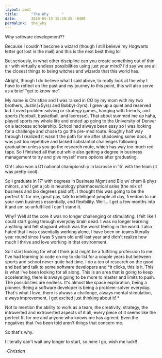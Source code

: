 ```yaml
---
layout: post
title:      "The Why      "
date:       2018-06-19 15:39:25 -0400
permalink:  the_why
---
```



Why software development?? 

Because I couldn't become a wizard (though I still believe my Hogwarts letter got lost in the mail) and this is the next best thing lol 

But seriously, in what other discipline can you create something out of thin air with virtually endless possibilities using just your mind? I'd say we are all the closest things to being witches and wizards that this world has.

Alright, though I do believe what I said above, to really look at the why I have to reflect on the past and my journey to this point, this will also serve as a brief "get to know me". 

My name is Christian and I was raised in CO by my mom with my two brothers, Justin(+5yrs) and Bobby(-2yrs). I grew up a quiet and reserved kid. Loved problem solving or strategy games, hanging with friends, and sports (football, basketball, and lacrosse). That about summed me up haha, played sports my whole life and ended up going to the University of Denver on a lacrosse scholarship. School had always been easy so I was looking for a challenge and chose to go the pre-med route. Roughly half way through I realized it wasn't the path for me after shadowing some docs, it was just too repetitive and lacked substantial challenges following graduation unless you go the research route, which has way too much red tape. So I finished all that out while also getting a degree in business management to try and give myself more options after graduating. 

Oh! I also won a D1 national championship in lacrosse in 15' with the team (it was pretty cool).

So I graduate  in 17' with degrees in Business Mgmt and Bio w/ chem & phys minors, and I get a job in neurology pharmaceutical sales (the mix of business and bio degrees paid off). I thought this was going to be the perfect fit for me, great pay, talk to intelligent people all day, freedom to run your own business essentially, and flexibility. Well... I get a few months into it and am so unfulfilled I can't stand it. 

Why? Well at the core it was no longer challenging or stimulating. I felt like I could start going through everyday brain dead. I was no longer learning anything and felt stagnant which was the worst feeling in the world. I also hated that I was essentially working alone, I have been on teams literally year round since I was 5 years old until last year and didn't realize how much I thrive and love working in that environment.

So I start looking for what I think just might be a fulfilling profession to me. I've had learning to code on my to-do list for a couple years but between sports and school never quite had time. I do a ton of research on the good and bad and talk to some software developers and *it clicks, this is it. This is what I've been looking for all along. This is an area that is going to keep accelerating, there is always going to be more to master and limits to push. The possibilities are endless. It's almost like space exploration, being a pioneer. Being a software developer is being a problem-solver everyday. That's what I love, there is always a challenge, always mental stimulation, always improvement, I get excited just thinking about it! *

Not to mention the ability to work as a team, the creativity, strategy, the introverted and extroverted aspects of it all, every piece of it seems like the perfect fit for me and anyone who knows me has agreed. Even the negatives that I've been told aren't things that concern me. 

So that's why. 

I literally can't wait any longer to start, so here I go, wish me luck!!

*-Christian*

